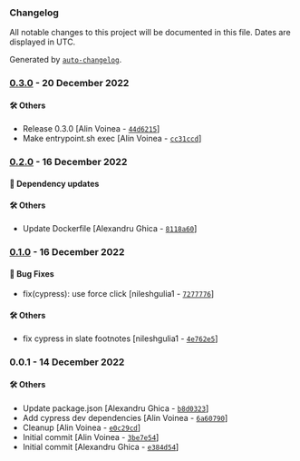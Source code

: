 ### Changelog

All notable changes to this project will be documented in this file. Dates are displayed in UTC.

Generated by [`auto-changelog`](https://github.com/CookPete/auto-changelog).

### [0.3.0](https://github.com/eea/advisory-board-frontend/compare/0.2.0...0.3.0) - 20 December 2022

#### :hammer_and_wrench: Others

- Release 0.3.0 [Alin Voinea - [`44d6215`](https://github.com/eea/advisory-board-frontend/commit/44d6215a6e6f78a711070179c7706d2f65630f4c)]
- Make entrypoint.sh exec [Alin Voinea - [`cc31ccd`](https://github.com/eea/advisory-board-frontend/commit/cc31ccd8f14a5f7b54bbc5023f0998771bde8f97)]
### [0.2.0](https://github.com/eea/advisory-board-frontend/compare/0.1.0...0.2.0) - 16 December 2022

#### :rocket: Dependency updates


#### :hammer_and_wrench: Others

- Update Dockerfile [Alexandru Ghica - [`8118a60`](https://github.com/eea/advisory-board-frontend/commit/8118a602ac9bb743e6f26f6598616249220cf4f5)]
### [0.1.0](https://github.com/eea/advisory-board-frontend/compare/0.0.1...0.1.0) - 16 December 2022

#### :bug: Bug Fixes

- fix(cypress): use force click [nileshgulia1 - [`7277776`](https://github.com/eea/advisory-board-frontend/commit/7277776593200aba29a0a1a77396ca9ca5215de5)]

#### :hammer_and_wrench: Others

- fix cypress in slate footnotes [nileshgulia1 - [`4e762e5`](https://github.com/eea/advisory-board-frontend/commit/4e762e57a328b749ac5df3e7000eee9523a5a0f1)]
### 0.0.1 - 14 December 2022

#### :hammer_and_wrench: Others

- Update package.json [Alexandru Ghica - [`b8d0323`](https://github.com/eea/advisory-board-frontend/commit/b8d03230e917d10d831d41def377fddf5f2db4a8)]
- Add cypress dev dependencies [Alin Voinea - [`6a60790`](https://github.com/eea/advisory-board-frontend/commit/6a607904b439fc48a9bea99cffd3841b39f1f820)]
- Cleanup [Alin Voinea - [`e0c29cd`](https://github.com/eea/advisory-board-frontend/commit/e0c29cd796db27201e678941ea16687389140a51)]
- Initial commit [Alin Voinea - [`3be7e54`](https://github.com/eea/advisory-board-frontend/commit/3be7e54ca8dcb526762f37b837e8abcc40f1c173)]
- Initial commit [Alexandru Ghica - [`e384d54`](https://github.com/eea/advisory-board-frontend/commit/e384d54f20cc310bf8e1648522c6a268fe7ef7b6)]
